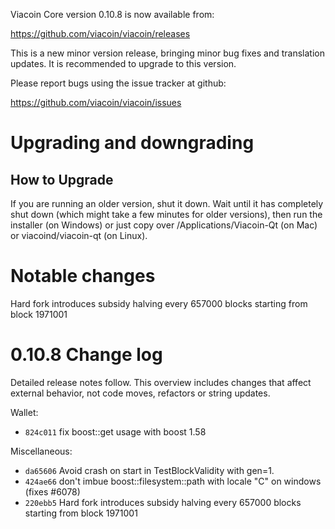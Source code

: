 Viacoin Core version 0.10.8 is now available from:

  https://github.com/viacoin/viacoin/releases

This is a new minor version release, bringing minor bug fixes and translation 
updates. It is recommended to upgrade to this version.

Please report bugs using the issue tracker at github:

  https://github.com/viacoin/viacoin/issues

Upgrading and downgrading
=========================

How to Upgrade
--------------

If you are running an older version, shut it down. Wait until it has completely
shut down (which might take a few minutes for older versions), then run the
installer (on Windows) or just copy over /Applications/Viacoin-Qt (on Mac) or
viacoind/viacoin-qt (on Linux).


Notable changes
===============

Hard fork introduces subsidy halving every 657000 blocks starting from block 1971001


0.10.8 Change log
=================

Detailed release notes follow. This overview includes changes that affect external
behavior, not code moves, refactors or string updates.

Wallet:
- `824c011` fix boost::get usage with boost 1.58

Miscellaneous:
- `da65606` Avoid crash on start in TestBlockValidity with gen=1.
- `424ae66` don't imbue boost::filesystem::path with locale "C" on windows (fixes #6078)
- `220ebb5` Hard fork introduces subsidy halving every 657000 blocks starting from block 1971001
